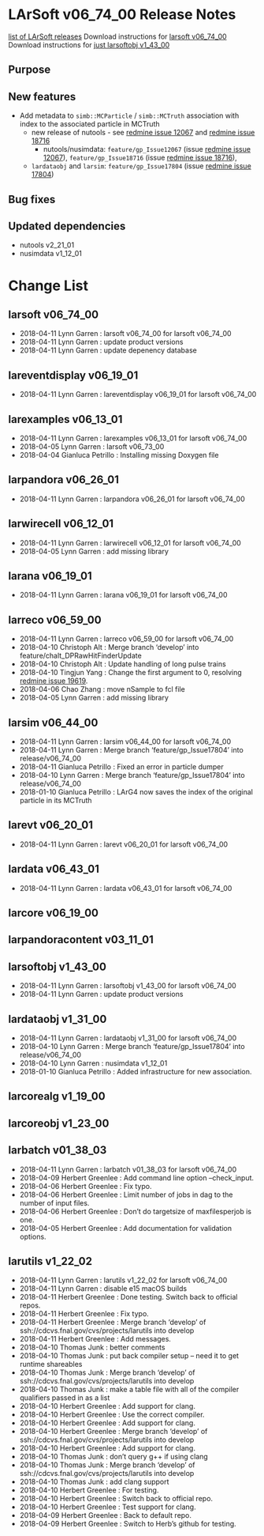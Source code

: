LArSoft v06_74_00 Release Notes
======================================================================

[list of LArSoft releases](LArSoft_release_list)
Download instructions for [larsoft v06_74_00](http://scisoft.fnal.gov/scisoft/bundles/larsoft/v06_74_00/larsoft-v06_74_00.html)
Download instructions for [just larsoftobj v1_43_00](http://scisoft.fnal.gov/scisoft/bundles/larsoftobj/v1_43_00/larsoftobj-v1_43_00.html)

Purpose
--------------------

New features
------------------------------

-   Add metadata to `simb::MCParticle` / `simb::MCTruth` association with index to the associated particle in MCTruth
    -   new release of nutools - see [redmine issue 12067](https://cdcvs.fnal.gov/redmine/issues/12067) and [redmine issue 18716](https://cdcvs.fnal.gov/redmine/issues/18716 "Feature: G4Helper: store the index of the true particle within MCTruth in the primary particle information (Closed)")
        -   nutools/nusimdata: `feature/gp_Issue12067` (issue [redmine issue 12067](https://cdcvs.fnal.gov/redmine/issues/12067)), `feature/gp_Issue18716` (issue [redmine issue 18716](https://cdcvs.fnal.gov/redmine/issues/18716 "Feature: G4Helper: store the index of the true particle within MCTruth in the primary particle information (Closed)")),
    -   `lardataobj` and `larsim`: `feature/gp_Issue17804` (issue [redmine issue 17804](https://cdcvs.fnal.gov/redmine/issues/17804))

Bug fixes
------------------------

Updated dependencies
----------------------------------------------

-   nutools v2_21_01
-   nusimdata v1_12_01

Change List
============================

larsoft v06_74_00
------------------------------------------

-   2018-04-11 Lynn Garren : larsoft v06_74_00 for larsoft v06_74_00
-   2018-04-11 Lynn Garren : update product versions
-   2018-04-11 Lynn Garren : update depenency database

lareventdisplay v06_19_01
----------------------------------------------------------

-   2018-04-11 Lynn Garren : lareventdisplay v06_19_01 for larsoft v06_74_00

larexamples v06_13_01
--------------------------------------------------

-   2018-04-11 Lynn Garren : larexamples v06_13_01 for larsoft v06_74_00
-   2018-04-05 Lynn Garren : larsoft v06_73_00
-   2018-04-04 Gianluca Petrillo : Installing missing Doxygen file

larpandora v06_26_01
------------------------------------------------

-   2018-04-11 Lynn Garren : larpandora v06_26_01 for larsoft v06_74_00

larwirecell v06_12_01
--------------------------------------------------

-   2018-04-11 Lynn Garren : larwirecell v06_12_01 for larsoft v06_74_00
-   2018-04-05 Lynn Garren : add missing library

larana v06_19_01
----------------------------------------

-   2018-04-11 Lynn Garren : larana v06_19_01 for larsoft v06_74_00

larreco v06_59_00
------------------------------------------

-   2018-04-11 Lynn Garren : larreco v06_59_00 for larsoft v06_74_00
-   2018-04-10 Christoph Alt : Merge branch ‘develop’ into feature/chalt_DPRawHitFinderUpdate
-   2018-04-10 Christoph Alt : Update handling of long pulse trains
-   2018-04-10 Tingjun Yang : Change the first argument to 0, resolving [redmine issue 19619](https://cdcvs.fnal.gov/redmine/issues/19619).
-   2018-04-06 Chao Zhang : move nSample to fcl file
-   2018-04-05 Lynn Garren : add missing library

larsim v06_44_00
----------------------------------------

-   2018-04-11 Lynn Garren : larsim v06_44_00 for larsoft v06_74_00
-   2018-04-11 Lynn Garren : Merge branch ‘feature/gp_Issue17804’ into release/v06_74_00
-   2018-04-11 Gianluca Petrillo : Fixed an error in particle dumper
-   2018-04-10 Lynn Garren : Merge branch ‘feature/gp_Issue17804’ into release/v06_74_00
-   2018-01-10 Gianluca Petrillo : LArG4 now saves the index of the original particle in its MCTruth

larevt v06_20_01
----------------------------------------

-   2018-04-11 Lynn Garren : larevt v06_20_01 for larsoft v06_74_00

lardata v06_43_01
------------------------------------------

-   2018-04-11 Lynn Garren : lardata v06_43_01 for larsoft v06_74_00

larcore v06_19_00
------------------------------------------

larpandoracontent v03_11_01
--------------------------------------------------------------

larsoftobj v1_43_00
----------------------------------------------

-   2018-04-11 Lynn Garren : larsoftobj v1_43_00 for larsoft v06_74_00
-   2018-04-11 Lynn Garren : update product versions

lardataobj v1_31_00
----------------------------------------------

-   2018-04-11 Lynn Garren : lardataobj v1_31_00 for larsoft v06_74_00
-   2018-04-10 Lynn Garren : Merge branch ‘feature/gp_Issue17804’ into release/v06_74_00
-   2018-04-10 Lynn Garren : nusimdata v1_12_01
-   2018-01-10 Gianluca Petrillo : Added infrastructure for new association.

larcorealg v1_19_00
----------------------------------------------

larcoreobj v1_23_00
----------------------------------------------

larbatch v01_38_03
--------------------------------------------

-   2018-04-11 Lynn Garren : larbatch v01_38_03 for larsoft v06_74_00
-   2018-04-09 Herbert Greenlee : Add command line option –check_input.
-   2018-04-06 Herbert Greenlee : Fix typo.
-   2018-04-06 Herbert Greenlee : Limit number of jobs in dag to the number of input files.
-   2018-04-06 Herbert Greenlee : Don’t do targetsize of maxfilesperjob is one.
-   2018-04-05 Herbert Greenlee : Add documentation for validation options.

larutils v1_22_02
------------------------------------------

-   2018-04-11 Lynn Garren : larutils v1_22_02 for larsoft v06_74_00
-   2018-04-11 Lynn Garren : disable e15 macOS builds
-   2018-04-11 Herbert Greenlee : Done testing. Switch back to official repos.
-   2018-04-11 Herbert Greenlee : Fix typo.
-   2018-04-11 Herbert Greenlee : Merge branch ‘develop’ of ssh://cdcvs.fnal.gov/cvs/projects/larutils into develop
-   2018-04-11 Herbert Greenlee : Add messages.
-   2018-04-10 Thomas Junk : better comments
-   2018-04-10 Thomas Junk : put back compiler setup – need it to get runtime shareables
-   2018-04-10 Thomas Junk : Merge branch ‘develop’ of ssh://cdcvs.fnal.gov/cvs/projects/larutils into develop
-   2018-04-10 Thomas Junk : make a table file with all of the compiler qualifiers passed in as a list
-   2018-04-10 Herbert Greenlee : Add support for clang.
-   2018-04-10 Herbert Greenlee : Use the correct compiler.
-   2018-04-10 Herbert Greenlee : Add support for clang.
-   2018-04-10 Herbert Greenlee : Merge branch ‘develop’ of ssh://cdcvs.fnal.gov/cvs/projects/larutils into develop
-   2018-04-10 Herbert Greenlee : Add support for clang.
-   2018-04-10 Thomas Junk : don’t query g++ if using clang
-   2018-04-10 Thomas Junk : Merge branch ‘develop’ of ssh://cdcvs.fnal.gov/cvs/projects/larutils into develop
-   2018-04-10 Thomas Junk : add clang support
-   2018-04-10 Herbert Greenlee : For testing.
-   2018-04-10 Herbert Greenlee : Switch back to official repo.
-   2018-04-10 Herbert Greenlee : Test support for clang.
-   2018-04-09 Herbert Greenlee : Back to default repo.
-   2018-04-09 Herbert Greenlee : Switch to Herb’s github for testing.
